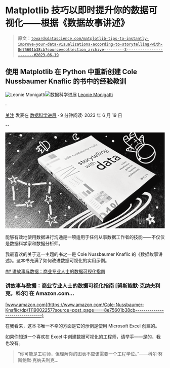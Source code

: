 # Matplotlib 技巧以即时提升你的数据可视化——根据《数据故事讲述》

> 原文：[`towardsdatascience.com/matplotlib-tips-to-instantly-improve-your-data-visualizations-according-to-storytelling-with-8e75601b38cb?source=collection_archive---------3-----------------------#2023-06-19`](https://towardsdatascience.com/matplotlib-tips-to-instantly-improve-your-data-visualizations-according-to-storytelling-with-8e75601b38cb?source=collection_archive---------3-----------------------#2023-06-19)

## 使用 Matplotlib 在 Python 中重新创建 Cole Nussbaumer Knaflic 的书中的经验教训

[](https://medium.com/@iamleonie?source=post_page-----8e75601b38cb--------------------------------)![Leonie Monigatti](https://medium.com/@iamleonie?source=post_page-----8e75601b38cb--------------------------------)[](https://towardsdatascience.com/?source=post_page-----8e75601b38cb--------------------------------)![数据科学进展](https://towardsdatascience.com/?source=post_page-----8e75601b38cb--------------------------------) [Leonie Monigatti](https://medium.com/@iamleonie?source=post_page-----8e75601b38cb--------------------------------)

·

[关注](https://medium.com/m/signin?actionUrl=https%3A%2F%2Fmedium.com%2F_%2Fsubscribe%2Fuser%2F3a38da70d8dc&operation=register&redirect=https%3A%2F%2Ftowardsdatascience.com%2Fmatplotlib-tips-to-instantly-improve-your-data-visualizations-according-to-storytelling-with-8e75601b38cb&user=Leonie+Monigatti&userId=3a38da70d8dc&source=post_page-3a38da70d8dc----8e75601b38cb---------------------post_header-----------) 发表在 [数据科学进展](https://towardsdatascience.com/?source=post_page-----8e75601b38cb--------------------------------) · 9 分钟阅读· 2023 年 6 月 19 日[](https://medium.com/m/signin?actionUrl=https%3A%2F%2Fmedium.com%2F_%2Fvote%2Ftowards-data-science%2F8e75601b38cb&operation=register&redirect=https%3A%2F%2Ftowardsdatascience.com%2Fmatplotlib-tips-to-instantly-improve-your-data-visualizations-according-to-storytelling-with-8e75601b38cb&user=Leonie+Monigatti&userId=3a38da70d8dc&source=-----8e75601b38cb---------------------clap_footer-----------)

--

[](https://medium.com/m/signin?actionUrl=https%3A%2F%2Fmedium.com%2F_%2Fbookmark%2Fp%2F8e75601b38cb&operation=register&redirect=https%3A%2F%2Ftowardsdatascience.com%2Fmatplotlib-tips-to-instantly-improve-your-data-visualizations-according-to-storytelling-with-8e75601b38cb&source=-----8e75601b38cb---------------------bookmark_footer-----------)![](img/6c16450db41f47d2c5e2d33889080a98.png)

能够有效地使用数据进行沟通是一项适用于任何从事数据工作者的技能——不仅仅是数据科学家和数据分析师。

我最喜欢的关于这一主题的书之一是 Cole Nussbaumer Knaflic 的《数据故事讲述》。这本书充满了如何改进数据可视化的实用示例。

[## 讲故事与数据：商业专业人士的数据可视化指南](https://www.amazon.com/Cole-Nussbaumer-Knaflic/dp/1119002257?source=post_page-----8e75601b38cb--------------------------------)

### 讲故事与数据：商业专业人士的数据可视化指南 [努斯鲍默·克纳夫利克，科尔] 在 Amazon.com…

[www.amazon.com](https://www.amazon.com/Cole-Nussbaumer-Knaflic/dp/1119002257?source=post_page-----8e75601b38cb--------------------------------)

在我看来，这本书唯一不幸的方面是它的示例是使用 Microsoft Excel 创建的。

如果你知道一个喜欢在 Excel 中创建数据可视化的工程师，请举手——是的，我也没有。

> “你可能是工程师，但理解你的图表不应该需要一个工程学位。”——科尔·努斯鲍默·克纳夫利克…
